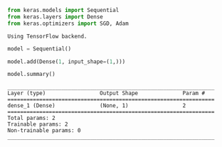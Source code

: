 

```python
from keras.models import Sequential
from keras.layers import Dense
from keras.optimizers import SGD, Adam
```

    Using TensorFlow backend.



```python
model = Sequential()
```


```python
model.add(Dense(1, input_shape=(1,)))
```


```python
model.summary()
```

    _________________________________________________________________
    Layer (type)                 Output Shape              Param #   
    =================================================================
    dense_1 (Dense)              (None, 1)                 2         
    =================================================================
    Total params: 2
    Trainable params: 2
    Non-trainable params: 0
    _________________________________________________________________

